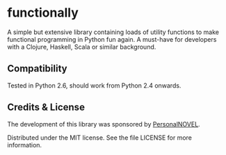 # functionally

A simple but extensive library containing loads of utility functions to make
functional programming in Python fun again. A must-have for developers with
a Clojure, Haskell, Scala or similar background.

## Compatibility

Tested in Python 2.6, should work from Python 2.4 onwards.

## Credits & License

The development of this library was sponsored by
[PersonalNOVEL](http://www.personalnovel.de/).

Distributed under the MIT license. See the file LICENSE for more information.
